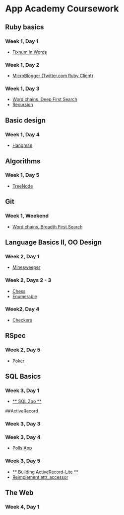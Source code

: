 # App Academy Coursework

## Ruby basics
### Week 1, Day 1
+ [Fixnum In Words][in_words]

[in_words]: w1d1/in_words.rb

### Week 1, Day 2
+ [MicroBlogger (Twitter.com Ruby Client)][micro_blogger]

[micro_blogger]: w1d2/micro_blogger.rb

### Week 1, Day 3
+ [Word chains, Deep First Search][word_chain]
+ [Recursion][recursion]

[word_chain]: w1d3/word_chain.rb
[recursion]: w1d3/recursion.rb

## Basic design

### Week 1, Day 4
+ [Hangman][hangman]

[hangman]: w1d4/hangman.rb

## Algorithms

### Week 1, Day 5
+ [TreeNode][tree_node]

[tree_node]: w1d5/tree_node.rb

## Git
### Week 1, Weekend
+ [Word chains, Breadth First Search][word_chains]

[word_chains]: w1we/word_chain.rb

## Language Basics II, OO Design
### Week 2, Day 1
+ [Minesweeper][minesweeper]

[minesweeper]: w2d1/minesweeper.rb

### Week 2, Days 2 - 3
+ [Chess][chess]
+ [Enumerable][enumerable]

[chess]: w2d2/chess.rb
[enumerable]: w2d2/enumerable.rb

### Week2, Day 4
+ [Checkers][checkers]

[checkers]: w2d4/checkers.rb

## RSpec
### Week 2, Day 5
+ [Poker][poker]

[poker]: w2d5/poker

## SQL Basics
### Week 3, Day 1
+ [** SQL Zoo **][sql_zoo]

[sql_zoo]: w3d1

##ActiveRecord
### Week 3, Day 3

### Week 3, Day 4
+ [Polls App][polls]

[polls]: w3d4/PollsApp

### Week 3, Day 5
+ [** Building ActiveRecord-Lite **][build-your-own-ar]
+ [Reimplement attr_accessor][new_attr_accessor]

[build-your-own-ar]: w3d5/active_record_lite
[new_attr_accessor]: w3d5/new_attr_accessor

## The Web
### Week 4, Day 1